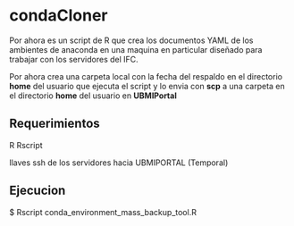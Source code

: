 # condaCloner

Por ahora es un script de R que crea los documentos YAML de los ambientes de anaconda en una maquina en particular
diseñado para trabajar con los servidores del IFC. 

Por ahora crea una carpeta local con la fecha del respaldo en el directorio **home** del usuario que ejecuta el script y
lo envia con **scp** a una carpeta en el directorio **home** del usuario en **UBMIPortal**


## Requerimientos

R
Rscript

llaves ssh de los servidores hacia UBMIPORTAL (Temporal)


## Ejecucion

$ Rscript conda_environment_mass_backup_tool.R 
